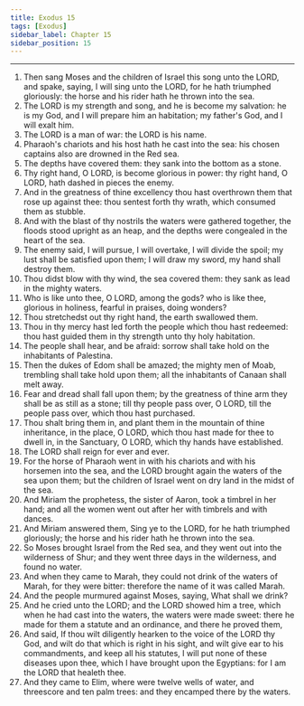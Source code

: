 ```yaml
---
title: Exodus 15
tags: [Exodus]
sidebar_label: Chapter 15
sidebar_position: 15
---
```


---
1. Then sang Moses and the children of Israel this song unto the LORD, and spake, saying, I will sing unto the LORD, for he hath triumphed gloriously: the horse and his rider hath he thrown into the sea.
2. The LORD is my strength and song, and he is become my salvation: he is my God, and I will prepare him an habitation; my father's God, and I will exalt him.
3. The LORD is a man of war: the LORD is his name.
4. Pharaoh's chariots and his host hath he cast into the sea: his chosen captains also are drowned in the Red sea.
5. The depths have covered them: they sank into the bottom as a stone.
6. Thy right hand, O LORD, is become glorious in power: thy right hand, O LORD, hath dashed in pieces the enemy.
7. And in the greatness of thine excellency thou hast overthrown them that rose up against thee: thou sentest forth thy wrath, which consumed them as stubble.
8. And with the blast of thy nostrils the waters were gathered together, the floods stood upright as an heap, and the depths were congealed in the heart of the sea.
9. The enemy said, I will pursue, I will overtake, I will divide the spoil; my lust shall be satisfied upon them; I will draw my sword, my hand shall destroy them.
10. Thou didst blow with thy wind, the sea covered them: they sank as lead in the mighty waters.
11. Who is like unto thee, O LORD, among the gods? who is like thee, glorious in holiness, fearful in praises, doing wonders?
12. Thou stretchedst out thy right hand, the earth swallowed them.
13. Thou in thy mercy hast led forth the people which thou hast redeemed: thou hast guided them in thy strength unto thy holy habitation.
14. The people shall hear, and be afraid: sorrow shall take hold on the inhabitants of Palestina.
15. Then the dukes of Edom shall be amazed; the mighty men of Moab, trembling shall take hold upon them; all the inhabitants of Canaan shall melt away.
16. Fear and dread shall fall upon them; by the greatness of thine arm they shall be as still as a stone; till thy people pass over, O LORD, till the people pass over, which thou hast purchased.
17. Thou shalt bring them in, and plant them in the mountain of thine inheritance, in the place, O LORD, which thou hast made for thee to dwell in, in the Sanctuary, O LORD, which thy hands have established.
18. The LORD shall reign for ever and ever.
19. For the horse of Pharaoh went in with his chariots and with his horsemen into the sea, and the LORD brought again the waters of the sea upon them; but the children of Israel went on dry land in the midst of the sea.
20. And Miriam the prophetess, the sister of Aaron, took a timbrel in her hand; and all the women went out after her with timbrels and with dances.
21. And Miriam answered them, Sing ye to the LORD, for he hath triumphed gloriously; the horse and his rider hath he thrown into the sea.
22. So Moses brought Israel from the Red sea, and they went out into the wilderness of Shur; and they went three days in the wilderness, and found no water.
23. And when they came to Marah, they could not drink of the waters of Marah, for they were bitter: therefore the name of it was called Marah.
24. And the people murmured against Moses, saying, What shall we drink?
25. And he cried unto the LORD; and the LORD showed him a tree, which when he had cast into the waters, the waters were made sweet: there he made for them a statute and an ordinance, and there he proved them,
26. And said, If thou wilt diligently hearken to the voice of the LORD thy God, and wilt do that which is right in his sight, and wilt give ear to his commandments, and keep all his statutes, I will put none of these diseases upon thee, which I have brought upon the Egyptians: for I am the LORD that healeth thee.
27. And they came to Elim, where were twelve wells of water, and threescore and ten palm trees: and they encamped there by the waters.
